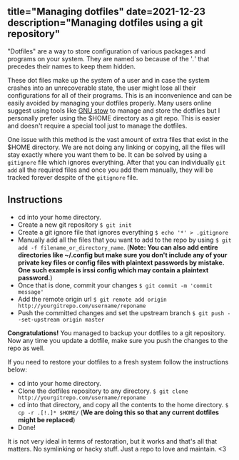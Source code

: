 title="Managing dotfiles"
date=2021-12-23
description="Managing dotfiles using a git repository"
---
"Dotfiles" are a way to store configuration of various packages and programs on your system. They are named so because of the '*.*' that precedes their names to keep them hidden. 

These dot files make up the system of a user and in case the system crashes into an unrecoverable state, the user might lose all their configurations for all of their programs. This is an inconvenience and can be easily avoided by managing your dotfiles properly. Many users online suggest using tools like [GNU stow](https://www.gnu.org/software/stow/) to manage and store the dotfiles but I personally prefer using the $HOME directory as a git repo. This is easier and doesn't require a special tool just to manage the dotfiles.

One issue with this method is the vast amount of extra files that exist in the $HOME directory. We are not doing any linking or copying, all the files will stay exactly where you want them to be. It can be solved by using a `gitignore` file which ignores everything. After that you can individually `git add` all the required files and once you add them manually, they will be tracked forever despite of the `gitignore` file.

## Instructions

- cd into your home directory.
- Create a new git repository `$ git init`
- Create a git ignore file that ignores everything `$ echo '*' > .gitignore` 
- Manually add all the files that you want to add to the repo by using `$ git add -f filename_or_directory_name`. (**Note: You can also add entire directories like ~/.config but make sure you don't include any of your private key files or config files with plaintext passwords by mistake. One such example is irssi config which may contain a plaintext password.**)
- Once that is done, commit your changes `$ git commit -m 'commit message'`
- Add the remote origin url `$ git remote add origin http://yourgitrepo.com/username/reponame`
- Push the committed changes and set the upstream branch `$ git push --set-upstream origin master`

**Congratulations!** You managed to backup your dotfiles to a git repository. Now any time you update a dotfile, make sure you push the changes to the repo as well.

If you need to restore your dotfiles to a fresh system follow the instructions below:

- cd into your home directory.
- Clone the dotfiles repository to any directory. `$ git clone http://yourgitrepo.com/username/reponame`
- cd into that directory, and copy all the contents to the home directory. `$ cp -r .[!.]* $HOME/` (**We are doing this so that any current dotfiles might be replaced**)
- Done!

It is not very ideal in terms of restoration, but it works and that's all that matters. No symlinking or hacky stuff. Just a repo to love and maintain. <3
